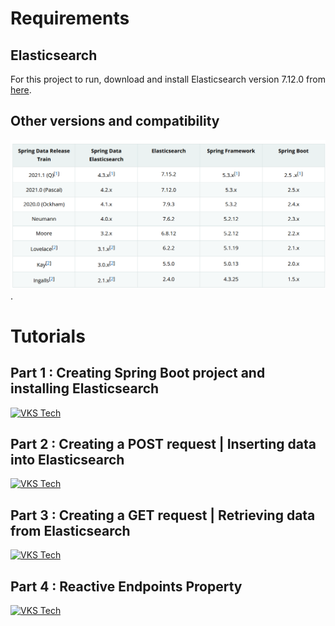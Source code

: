 # Requirements

## Elasticsearch

For this project to run, download and install Elasticsearch version 7.12.0 from [here](https://www.elastic.co/downloads/past-releases/elasticsearch-7-12-0).


## Other versions and compatibility

<a href="https://docs.spring.io/spring-data/elasticsearch/docs/current/reference/html/#preface.requirements"><img src="https://raw.githubusercontent.com/vipul-kumar-singh/SpringDataElasticsearch/master/src/main/resources/refs/version-support.png" title="Spring Data Elasticsearch documentation"></a>.


# Tutorials

## Part 1 : Creating Spring Boot project and installing Elasticsearch

[![VKS Tech](https://img.youtube.com/vi/QyXd2rCucbI/0.jpg)](https://www.youtube.com/watch?v=QyXd2rCucbI)

## Part 2 : Creating a POST request | Inserting data into Elasticsearch

[![VKS Tech](https://img.youtube.com/vi/TnIvdxA-bbo/0.jpg)](https://www.youtube.com/watch?v=TnIvdxA-bbo)

## Part 3 : Creating a GET request | Retrieving data from Elasticsearch

[![VKS Tech](https://img.youtube.com/vi/Q7FMR6TJaTo/0.jpg)](https://www.youtube.com/watch?v=Q7FMR6TJaTo)

## Part 4 : Reactive Endpoints Property

[![VKS Tech](https://img.youtube.com/vi/OUt8bJeN7vk/0.jpg)](https://www.youtube.com/watch?v=OUt8bJeN7vk)